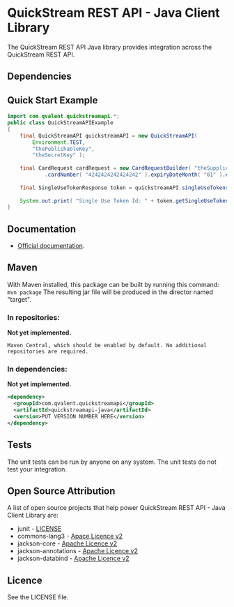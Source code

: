 # QuickStream REST API - Java Client Library
The QuickStream REST API Java library provides integration across the QuickStream REST API.

## Dependencies

## Quick Start Example
```java
import com.qvalent.quickstreamapi.*;
public class QuickStreamAPIExample
{
    final QuickStreamAPI quickstreamAPI = new QuickStreamAPI(
        Environment.TEST, 
        "thePublishableKey",
        "theSecretKey" );
        
    final CardRequest cardRequest = new CardRequestBuilder( "theSupplierCode" )
            .cardNumber( "4242424242424242" ).expiryDateMonth( "01" ).expiryDateYear( "2050" ).build()
            
    final SingleUseTokenResponse token = quickstreamAPI.singleUseTokens().generate( cardRequest );
    
    System.out.print( "Single Use Token Id: " + token.getSingleUseTokenId() );
}
```
## Documentation
* [Official documentation](https://quickstream.westpac.com.au/docs/quickstreamapi/v1/).

## Maven
With Maven installed, this package can be built by running this command:
`mvn package`
The resulting jar file will be produced in the director named "target".

### In repositories:
**Not yet implemented.**

`Maven Central, which should be enabled by default. No additional repositories are required.`

### In dependencies:
**Not yet implemented.**

```xml
<dependency>
  <groupId>com.qvalent.quickstreamapi</groupId>
  <artifactId>quickstreamapi-java</artifactId>
  <version>PUT VERSION NUMBER HERE</version>
</dependency>
```
## Tests
The unit tests can be run by anyone on any system. The unit tests do not test your integration. 

## Open Source Attribution
A list of open source projects that help power QuickStream REST API - Java Client Library are:
* junit - [LICENSE](https://github.com/junit-team/junit5/blob/master/LICENSE.md)
* commons-lang3 - [Apace Licence v2](https://github.com/apache/commons-lang/blob/master/LICENSE.txt)
* jackson-core - [Apache Licence v2](http://www.apache.org/licenses/LICENSE-2.0)
* jackson-annotations - [Apache Licence v2](http://www.apache.org/licenses/LICENSE-2.0)
* jackson-databind - [Apache Licence v2](http://www.apache.org/licenses/LICENSE-2.0)

## Licence
See the LICENSE file.
